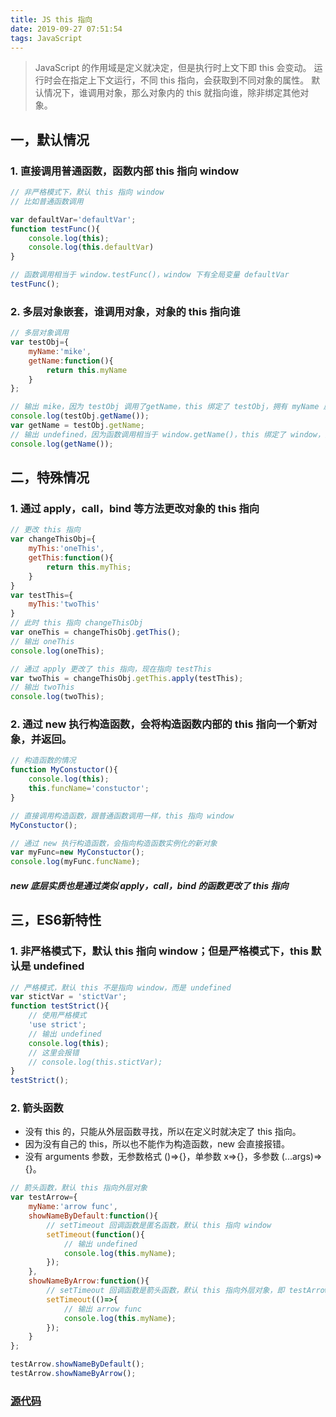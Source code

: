 ```yaml
---
title: JS this 指向
date: 2019-09-27 07:51:54
tags: JavaScript
---
```


> JavaScript 的作用域是定义就决定，但是执行时上文下即 this 会变动。
> 运行时会在指定上下文运行，不同 this 指向，会获取到不同对象的属性。
> 默认情况下，谁调用对象，那么对象内的 this 就指向谁，除非绑定其他对象。

<!-- more -->


## 一，默认情况
### 1. 直接调用普通函数，函数内部 this 指向 window
```js
// 非严格模式下，默认 this 指向 window
// 比如普通函数调用

var defaultVar='defaultVar';
function testFunc(){
	console.log(this);
	console.log(this.defaultVar)
}

// 函数调用相当于 window.testFunc()，window 下有全局变量 defaultVar
testFunc();
```
### 2. 多层对象嵌套，谁调用对象，对象的 this 指向谁
```js
// 多层对象调用
var testObj={
	myName:'mike',
	getName:function(){
		return this.myName
	}
};

// 输出 mike，因为 testObj 调用了getName，this 绑定了 testObj，拥有 myName 属性
console.log(testObj.getName());
var getName = testObj.getName;
// 输出 undefined，因为函数调用相当于 window.getName()，this 绑定了 window，而 window 没有 myName 属性
console.log(getName());

```


## 二，特殊情况
### 1. 通过 apply，call，bind 等方法更改对象的 this 指向
```js
// 更改 this 指向
var changeThisObj={
    myThis:'oneThis',
    getThis:function(){
        return this.myThis;
    }
}
var testThis={
    myThis:'twoThis'
}
// 此时 this 指向 changeThisObj
var oneThis = changeThisObj.getThis();
// 输出 oneThis
console.log(oneThis);

// 通过 apply 更改了 this 指向，现在指向 testThis
var twoThis = changeThisObj.getThis.apply(testThis);
// 输出 twoThis
console.log(twoThis);
```


### 2. 通过 new 执行构造函数，会将构造函数内部的 this 指向一个新对象，并返回。
```js
// 构造函数的情况
function MyConstuctor(){
    console.log(this);
    this.funcName='constuctor';
}

// 直接调用构造函数，跟普通函数调用一样，this 指向 window
MyConstuctor();

// 通过 new 执行构造函数，会指向构造函数实例化的新对象
var myFunc=new MyConstuctor();
console.log(myFunc.funcName);
```

##### new 底层实质也是通过类似 apply，call，bind 的函数更改了 this 指向


## 三，ES6新特性

### 1. 非严格模式下，默认 this 指向 window；但是严格模式下，this 默认是 undefined
```js
// 严格模式，默认 this 不是指向 window，而是 undefined
var stictVar = 'stictVar';
function testStrict(){
	// 使用严格模式
    'use strict';
    // 输出 undefined
    console.log(this);
    // 这里会报错
    // console.log(this.stictVar);
}
testStrict();

```

### 2. 箭头函数
- 没有 this 的，只能从外层函数寻找，所以在定义时就决定了 this 指向。
- 因为没有自己的 this，所以也不能作为构造函数，new 会直接报错。
- 没有 arguments 参数，无参数格式 ()=>{}，单参数 x=>{}，多参数 (...args)=>{}。

```js
// 箭头函数，默认 this 指向外层对象
var testArrow={
    myName:'arrow func',
    showNameByDefault:function(){
        // setTimeout 回调函数是匿名函数，默认 this 指向 window
        setTimeout(function(){
            // 输出 undefined
            console.log(this.myName);
        });
    },
    showNameByArrow:function(){
        // setTimeout 回调函数是箭头函数，默认 this 指向外层对象，即 testArrow
        setTimeout(()=>{
            // 输出 arrow func
            console.log(this.myName);
        });
    }
};

testArrow.showNameByDefault();
testArrow.showNameByArrow();

```

### [源代码](https://github.com/luckybirdme/luckybirdme.github.io/blob/master/example/js/this-point.html)
